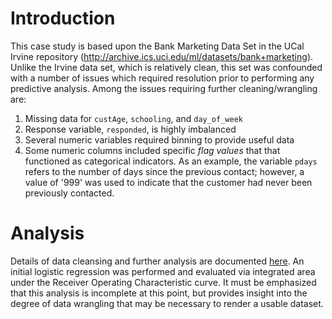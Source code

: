 # Introduction
This case study is based upon the Bank Marketing Data Set in the UCal Irvine repository (http://archive.ics.uci.edu/ml/datasets/bank+marketing). Unlike the Irvine data set, which is relatively clean, this set was confounded with a number of issues which required resolution prior to performing any predictive analysis. Among the issues requiring further cleaning/wrangling are:
1. Missing data for `custAge`, `schooling`, and `day_of_week`
2. Response variable, `responded`, is highly imbalanced
3. Several numeric variables required binning to provide useful data
4. Some numeric columns included specific _flag values_ that that functioned as categorical indicators. As an example, the variable `pdays` refers to the number of days since the previous contact; however, a value of '999' was used to indicate that the customer had never been previously contacted.
# Analysis
Details of data cleansing and further analysis are documented [here](https://github.com/rainwaterone/sg-marketing-case-study/blob/master/rainwater-sparkCognitionDSCase.pdf). An initial logistic regression was performed and evaluated via integrated area under the Receiver Operating Characteristic curve. It must be emphasized that this analysis is incomplete at this point, but provides insight into the degree of data wrangling that may be necessary to render a usable dataset.
